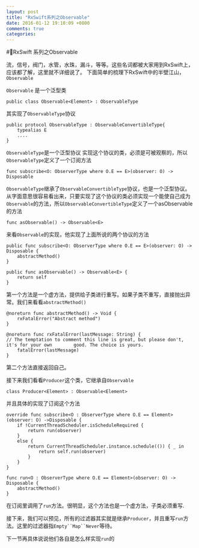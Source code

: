 ```yaml
---
layout: post
title: "RxSwift系列之Observable"
date: 2016-01-12 19:10:09 +0800
comments: true
categories: 
---
```



#RxSwift 系列之Observable



流，信号，阀门，水管，水珠，漏斗，等等。这些名词都被大家用到RxSwift上，应该都了解，这里就不详细说了。
下面简单的梳理下RxSwift中的半壁江山，`Observable`

`Observable` 是一个泛型类

	public class Observable<Element> : ObservableType
	
其实现了`ObservableType`协议

	public protocol ObservableType : ObservableConvertibleType{
		typealias E	
		....
	}
	
`ObservableType`是一个泛型协议
实现这个协议的类，必须是可被观察的，所以`ObservableType`定义了一个订阅方法

	func subscribe<O: ObserverType where O.E == E>(observer: O) -> Disposable

`ObservableType`继承了`ObservableConvertibleType`协议，也是一个泛型协议。
从字面意思很容易看出来，只要实现了这个协议的类必须实现一个能使自己成为`Observable`的方法，所以`ObservableConvertibleType`定义了一个asObservable的方法

	func asObservable() -> Observable<E>	

来看`Observable`的实现，他实现了上面所说的两个协议的方法

	public func subscribe<O: ObserverType where O.E == E>(observer: O) -> Disposable {
        abstractMethod()
    }
    
    public func asObservable() -> Observable<E> {
        return self
    }
    
第一个方法是一个虚方法，提供给子类进行重写。如果子类不重写，直接抛出异常。我们来看看`abstractMethod()`

	@noreturn func abstractMethod() -> Void {
	    rxFatalError("Abstract method")
	}

	@noreturn func rxFatalError(lastMessage: String) {
    // The temptation to comment this line is great, but please don't, it's for your own 		good. The choice is yours.
    	fatalError(lastMessage)
	}

第二个方法直接返回自己。


接下来我们看看`Producer`这个类，它继承自`Observable`

	class Producer<Element> : Observable<Element>
	
并且具体的实现了订阅这个方法

	override func subscribe<O : ObserverType where O.E == Element>(observer: O) ->Disposable {
        if !CurrentThreadScheduler.isScheduleRequired {
            return run(observer)
        }
        else {
            return CurrentThreadScheduler.instance.schedule(()) { _ in
                return self.run(observer)
            }
        }
    }
    
    func run<O : ObserverType where O.E == Element>(observer: O) -> Disposable {
        abstractMethod()
    }

在订阅里调用了`run`方法。很明显，这个方法也是一个虚方法，子类必须重写.

接下来，我们可以预见，所有的过滤器其实就是继承`Producer`，并且重写`run`方法。这里的过滤器指`Empty``Map``Never`等待。

下一节再具体说说他们各自是怎么样实现`run`的

